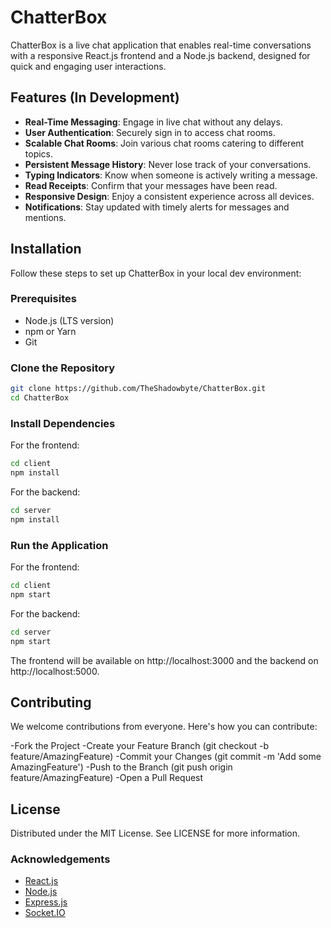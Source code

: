 # ChatterBox

ChatterBox is a live chat application that enables real-time conversations with a responsive React.js frontend and a Node.js backend, designed for quick and engaging user interactions.

## Features (In Development)

- **Real-Time Messaging**: Engage in live chat without any delays.
- **User Authentication**: Securely sign in to access chat rooms.
- **Scalable Chat Rooms**: Join various chat rooms catering to different topics.
- **Persistent Message History**: Never lose track of your conversations.
- **Typing Indicators**: Know when someone is actively writing a message.
- **Read Receipts**: Confirm that your messages have been read.
- **Responsive Design**: Enjoy a consistent experience across all devices.
- **Notifications**: Stay updated with timely alerts for messages and mentions.

## Installation

Follow these steps to set up ChatterBox in your local dev environment:

### Prerequisites

- Node.js (LTS version)
- npm or Yarn
- Git

### Clone the Repository

```bash
git clone https://github.com/TheShadowbyte/ChatterBox.git
cd ChatterBox
```

### Install Dependencies

For the frontend:

```bash
cd client
npm install
```

For the backend:

```bash
cd server
npm install
```

### Run the Application

For the frontend:

```bash
cd client
npm start
```

For the backend:

```bash
cd server
npm start
```

The frontend will be available on http://localhost:3000 and the backend on http://localhost:5000.

## Contributing

We welcome contributions from everyone. Here's how you can contribute:

-Fork the Project
-Create your Feature Branch (git checkout -b feature/AmazingFeature)
-Commit your Changes (git commit -m 'Add some AmazingFeature')
-Push to the Branch (git push origin feature/AmazingFeature)
-Open a Pull Request

## License

Distributed under the MIT License. See LICENSE for more information.

### Acknowledgements

- [React.js](https://reactjs.org/)
- [Node.js](https://nodejs.org/)
- [Express.js](https://expressjs.com/)
- [Socket.IO](https://socket.io/)